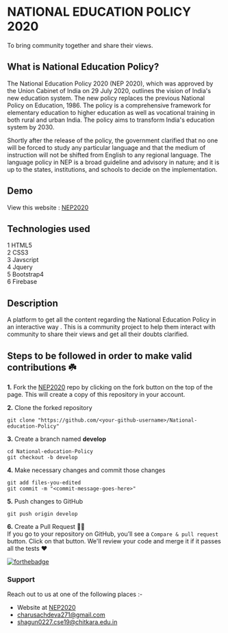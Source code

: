 # NATIONAL EDUCATION POLICY 2020<br>
To bring community together and share their views.

## What is National Education Policy?
The National Education Policy 2020 (NEP 2020), which was approved by the Union Cabinet of India on 29 July 2020, outlines the vision of India's new education system. The new policy replaces the previous National Policy on Education, 1986. The policy is a comprehensive framework for elementary education to higher education as well as vocational training in both rural and urban India. The policy aims to transform India's education system by 2030.

Shortly after the release of the policy, the government clarified that no one will be forced to study any particular language and that the medium of instruction will not be shifted from English to any regional language. The language policy in NEP is a broad guideline and advisory in nature; and it is up to the states, institutions, and schools to decide on the implementation.

## Demo
View this website : [NEP2020](https://national-education-polic-6847d.web.app/)

## Technologies used
  1 HTML5<br>
  2 CSS3<br>
  3 Javscript<br>
  4 Jquery<br>
  5 Bootstrap4<br>
  6 Firebase<br>
  
## Description
A platform to get all the content regarding the National Education Policy in an interactive way . This is a community project to help them interact with community to share their views and get all their doubts clarified.

## Steps to be followed in order to make valid contributions ☘️

**1.** Fork the [NEP2020](https://national-education-polic-6847d.web.app/) repo by clicking on the fork button on the top of the page. This will create a copy of this repository in your account.

**2.** Clone the forked repository

	git clone "https://github.com/<your-github-username>/National-education-Policy"
	
**3.** Create a branch named **develop**

	cd National-education-Policy
	git checkout -b develop
	
**4.** Make necessary changes and commit those changes

	git add files-you-edited
	git commit -m "<commit-message-goes-here>"
	
**5.** Push changes to GitHub

	git push origin develop
	
**6.** Create a Pull Request 🤟🏻 
	<br>If you go to your repository on GitHub, you’ll see a `Compare & pull request` button. Click on that button. We'll review your code and merge it if it passes all the tests ❤️

[![forthebadge](https://forthebadge.com/images/badges/built-with-love.svg)](https://forthebadge.com)


### Support
Reach out to us at one of the following places :-
* Website at [NEP2020](https://national-education-polic-6847d.web.app/)<br>
* charusachdeva271@gmail.com<br>
* shagun0227.cse19@chitkara.edu.in

